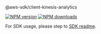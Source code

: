 @aws-sdk/client-kinesis-analytics

[![NPM version](https://img.shields.io/npm/v/@aws-sdk/client-kinesis-analytics/beta.svg)](https://www.npmjs.com/package/@aws-sdk/client-kinesis-analytics)
[![NPM downloads](https://img.shields.io/npm/dm/@aws-sdk/client-kinesis-analytics.svg)](https://www.npmjs.com/package/@aws-sdk/client-kinesis-analytics)

For SDK usage, please step to [SDK readme](https://github.com/aws/aws-sdk-js-v3).

